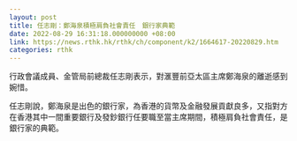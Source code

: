 ```yaml
---
layout: post
title: 任志剛：鄭海泉積極肩負社會責任　銀行家典範
date: 2022-08-29 16:31:18.000000000 +08:00
link: https://news.rthk.hk/rthk/ch/component/k2/1664617-20220829.htm
categories: rthk
---
```


行政會議成員、金管局前總裁任志剛表示，對滙豐前亞太區主席鄭海泉的離逝感到婉惜。

任志剛說，鄭海泉是出色的銀行家，為香港的貨幣及金融發展貢獻良多，又指對方在香港其中一間重要銀行及發鈔銀行任要職至當主席期間，積極肩負社會責任，是銀行家的典範。
